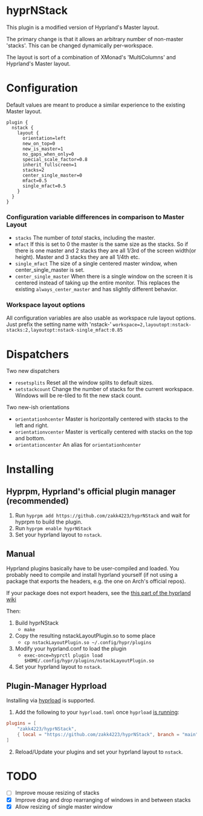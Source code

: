 # hyprNStack
This plugin is a modified version of Hyprland's Master layout. 

The primary change is that it allows an arbitrary number of non-master 'stacks'. This can be changed dynamically per-workspace.

The layout is sort of a combination of XMonad's 'MultiColumns' and Hyprland's Master layout.

# Configuration
Default values are meant to produce a similar experience to the existing Master layout.
```
plugin {
  nstack {
    layout {
      orientation=left
      new_on_top=0
      new_is_master=1
      no_gaps_when_only=0
      special_scale_factor=0.8
      inherit_fullscreen=1
      stacks=2
      center_single_master=0
      mfact=0.5
      single_mfact=0.5
    }
  }
}
```

### Configuration variable differences in comparison to Master Layout
*  `stacks` The number of *total* stacks, including the master.
*  `mfact` If this is set to 0 the master is the same size as the stacks. So if there is one master and 2 stacks they are all 1/3rd of the screen width(or height). Master and 3 stacks they are all 1/4th etc.
*  `single_mfact` The size of a single centered master window, when center_single_master is set.  
* `center_single_master` When there is a single window on the screen it is centered instead of taking up the entire monitor. This replaces the existing `always_center_master` and has slightly different behavior.

### Workspace layout options
All configuration variables are also usable as workspace rule layout options. Just prefix the setting name with 'nstack-'
`workspace=2,layoutopt:nstack-stacks:2,layoutopt:nstack-single_mfact:0.85`

# Dispatchers

Two new dispatchers
 * `resetsplits` Reset all the window splits to default sizes.
 * `setstackcount` Change the number of stacks for the current workspace. Windows will be re-tiled to fit the new stack count.

Two new-ish orientations
 * `orientationhcenter` Master is horizontally centered with stacks to the left and right. 
 * `orientationvcenter` Master is vertically centered with stacks on the top and bottom. 
 * `orientationcenter` An alias for `orientationhcenter`
 

# Installing

## Hyprpm, Hyprland's official plugin manager (recommended)
1. Run `hyprpm add https://github.com/zakk4223/hyprNStack` and wait for hyprpm to build the plugin.
2. Run `hyprpm enable hyprNStack`
3. Set your hyprland layout to `nstack`.

## Manual
Hyprland plugins basically have to be user-compiled and loaded. You probably need to compile and install hyprland yourself (if not using a package that exports the headers, e.g. the one on Arch's official repos).
 
If your package does not export headers, see the [this part of the hyprland wiki](https://wiki.hyprland.org/Plugins/Using-Plugins/#preparing-hyprland-sources-for-plugins)

Then:

1. Build hyprNStack
   - `make`
2. Copy the resulting nstackLayoutPlugin.so to some place
   - `cp nstackLayoutPlugin.so ~/.config/hypr/plugins`
3. Modify your hyprland.conf to load the plugin
   - `exec-once=hyprctl plugin load $HOME/.config/hypr/plugins/nstackLayoutPlugin.so`
4. Set your hyprland layout to `nstack`. 

## Plugin-Manager Hyprload
Installing via [hyprload](https://github.com/Duckonaut/hyprload) is supported.


1. Add the following to your `hyprload.toml` once `hyprload` [is running](https://github.com/Duckonaut/hyprload#installing):
``` toml
plugins = [
    "zakk4223/hyprNStack",
    { local = "https://github.com/zakk4223/hyprNStack", branch = "main", name = "hyprNStack" },
]
```
2. Reload/Update your plugins and set your hyprland layout to `nstack`.

# TODO
- [ ] Improve mouse resizing of stacks
- [X] Improve drag and drop rearranging of windows in and between stacks
- [X] Allow resizing of single master window
